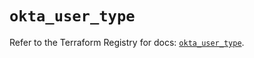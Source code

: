 # `okta_user_type`

Refer to the Terraform Registry for docs: [`okta_user_type`](https://registry.terraform.io/providers/okta/okta/4.7.0/docs/resources/user_type).
